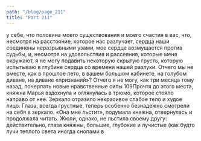 ```yaml
---
path: "/blog/page_211"
title: "Part 211"
---
```


у себе, что половина моего существования и моего счастия в вас, что, несмотря на расстояние, которое нас разлучает, сердца наши соединены неразрывными узами, мое сердце возмущается против судьбы, и, несмотря на удовольствия и рассеяния, которые меня окружают, я не могу подавить некоторую скрытую грусть, которую испытываю в глубине сердца со времени нашей разлуки. Отчего мы не вместе, как в прошлое лето, в вашем большом кабинете, на голубом диване, на диване «признаний»? Отчего я не могу, как три месяца тому назад, почерпать новые нравственные силы
109Прочтя до этого места, княжна Марья вздохнула и оглянулась в трюмо, которое стояло направо от нее. Зеркало отразило некрасивое слабое тело и худое лицо. Глаза, всегда грустные, теперь особенно безнадежно смотрели на себя в зеркало. «Она мне льстит», подумала княжна, отвернулась и продолжала читать. Жюли, однако, не льстила своему другу: действительно, глаза княжны, большие, глубокие и лучистые (как будто лучи теплого света иногда снопами в
